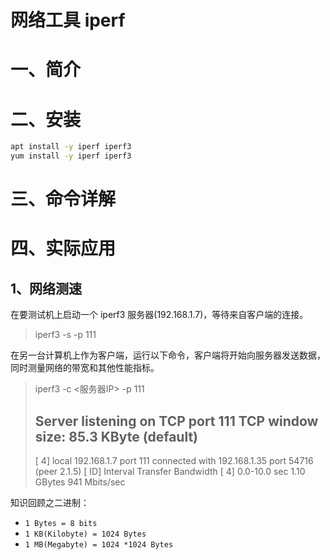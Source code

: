 # 网络工具 iperf

# 一、简介

# 二、安装

```bash
apt install -y iperf iperf3
yum install -y iperf iperf3
```

# 三、命令详解

# 四、实际应用

## 1、网络测速

在要测试机上启动一个 iperf3 服务器(192.168.1.7)，等待来自客户端的连接。

> iperf3 -s -p 111

在另一台计算机上作为客户端，运行以下命令，客户端将开始向服务器发送数据，同时测量网络的带宽和其他性能指标。

> iperf3 -c <服务器IP> -p 111
> 
> Server listening on TCP port 111
> TCP window size: 85.3 KByte (default)
> ------------------------------------------------------------
> [  4] local 192.168.1.7 port 111 connected with 192.168.1.35 port 54716 (peer 2.1.5)
> [ ID] Interval       Transfer     Bandwidth
> [  4]  0.0-10.0 sec  1.10 GBytes   941 Mbits/sec

知识回顾之二进制：

- `1 Bytes = 8 bits`
- `1 KB(Kilobyte) = 1024 Bytes`
- `1 MB(Megabyte) = 1024 *1024 Bytes`

